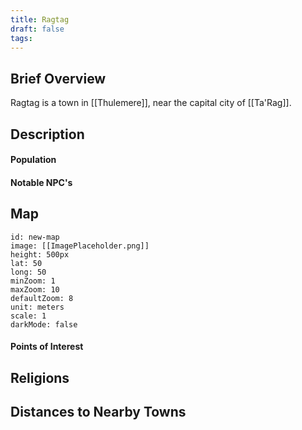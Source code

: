```yaml
---
title: Ragtag
draft: false
tags:
---
```

## Brief Overview 
Ragtag is a town in [[Thulemere]], near the capital city of [[Ta'Rag]].
## Description

#### Population

#### Notable NPC's

## Map
```leaflet 
id: new-map 
image: [[ImagePlaceholder.png]] 
height: 500px 
lat: 50 
long: 50 
minZoom: 1 
maxZoom: 10 
defaultZoom: 8
unit: meters 
scale: 1 
darkMode: false
```
#### Points of Interest 

## Religions

## Distances to Nearby Towns


